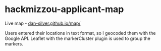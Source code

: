 hackmizzou-applicant-map
========================
Live map - [dan-silver.github.io/map/](dan-silver.github.io/map/)

Users entered their locations in text format, so I geocoded them with the Google API.  Leaflet with the markerCluster plugin is used to group the markers.
